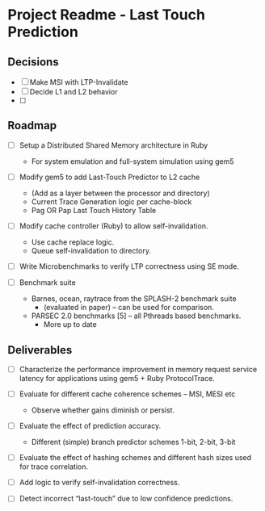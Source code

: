 # Project Readme - Last Touch Prediction

## Decisions

- [ ] Make MSI with LTP-Invalidate
- [ ] Decide L1 and L2 behavior
- [ ] 

## Roadmap

- [ ] Setup a Distributed Shared Memory architecture in Ruby 
	- For system emulation and full-system simulation using gem5

- [ ] Modify gem5 to add Last-Touch Predictor to L2 cache 
	- (Add as a layer between the processor and directory)
	- Current Trace Generation logic per cache-block
	- Pag OR Pap Last Touch History Table

- [ ] Modify cache controller (Ruby) to allow self-invalidation.
	- Use cache replace logic.
	- Queue self-invalidation to directory.

- [ ] Write Microbenchmarks to verify LTP correctness using SE mode.

- [ ] Benchmark suite
	- Barnes, ocean, raytrace from the SPLASH-2 benchmark suite 
		- (evaluated in paper) – can be used for comparison.
	- PARSEC 2.0 benchmarks [5] – all Pthreads based benchmarks.
		- More up to date

## Deliverables

- [ ] Characterize the performance improvement in memory request service latency for applications using gem5 + Ruby ProtocolTrace.

- [ ] Evaluate for different cache coherence schemes – MSI, MESI etc
	- Observe whether gains diminish or persist.

- [ ] Evaluate the effect of prediction accuracy.
	- Different (simple) branch predictor schemes 1-bit, 2-bit, 3-bit

- [ ] Evaluate the effect of hashing schemes and different hash sizes used for trace correlation.

- [ ] Add logic to verify self-invalidation correctness.

- [ ] Detect incorrect “last-touch” due to low confidence predictions.


